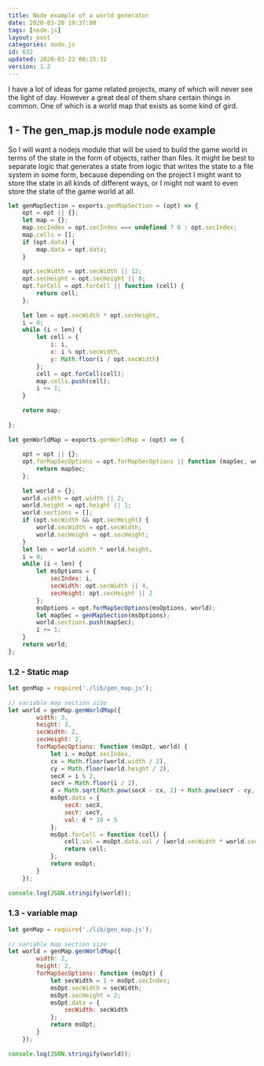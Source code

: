 ```yaml
---
title: Node example of a world generator
date: 2020-03-20 19:37:00
tags: [node.js]
layout: post
categories: node.js
id: 632
updated: 2020-03-23 08:15:32
version: 1.2
---
```


I have a lot of ideas for game related projects, many of which will never see the light of day. However a great deal of them share certain things in common. One of which is a world map that exists as some kind of gird.

<!-- more -->

## 1 - The gen_map.js module node example

So I will want a nodejs module that will be used to build the game world in terms of the state in the form of objects, rather than files. It might be best to separate logic that generates a state from logic that writes the state to a file system in some form, because depending on the project I might want to store the state in all kinds of different ways, or I might not want to even store the state of the game world at all.

```js
let genMapSection = exports.genMapSection = (opt) => {
    opt = opt || {};
    let map = {};
    map.secIndex = opt.secIndex === undefined ? 0 : opt.secIndex;
    map.cells = [];
    if (opt.data) {
        map.data = opt.data;
    }
 
    opt.secWidth = opt.secWidth || 12;
    opt.secHeight = opt.secHeight || 8;
    opt.forCell = opt.forCell || function (cell) {
        return cell;
    };
 
    let len = opt.secWidth * opt.secHeight,
    i = 0;
    while (i < len) {
        let cell = {
            i: i,
            x: i % opt.secWidth,
            y: Math.floor(i / opt.secWidth)
        };
        cell = opt.forCell(cell);
        map.cells.push(cell);
        i += 1;
    }
 
    return map;
 
};
 
let genWorldMap = exports.genWorldMap = (opt) => {
 
    opt = opt || {};
    opt.forMapSecOptions = opt.forMapSecOptions || function (mapSec, world) {
        return mapSec;
    };
 
    let world = {};
    world.width = opt.width || 2;
    world.height = opt.height || 1;
    world.sections = [];
    if (opt.secWidth && opt.secHeight) {
        world.secWidth = opt.secWidth;
        world.secHeight = opt.secHeight;
    }
    let len = world.width * world.height,
    i = 0;
    while (i < len) {
        let msOptions = {
            secIndex: i,
            secWidth: opt.secWidth || 4,
            secHeight: opt.secHeight || 2
        };
        msOptions = opt.forMapSecOptions(msOptions, world);
        let mapSec = genMapSection(msOptions);
        world.sections.push(mapSec);
        i += 1;
    }
    return world;
};
```

### 1.2 - Static map

```js
let genMap = require('./lib/gen_map.js');
 
// variable map section size
let world = genMap.genWorldMap({
        width: 3,
        height: 3,
        secWidth: 2,
        secHeight: 2,
        forMapSecOptions: function (msOpt, world) {
            let i = msOpt.secIndex,
            cx = Math.floor(world.width / 2),
            cy = Math.floor(world.height / 2),
            secX = i % 2,
            secY = Math.floor(i / 2),
            d = Math.sqrt(Math.pow(secX - cx, 2) + Math.pow(secY - cy, 2));
            msOpt.data = {
                secX: secX,
                secY: secY,
                val: d * 10 + 5
            };
            msOpt.forCell = function (cell) {
                cell.val = msOpt.data.val / (world.secWidth * world.secHeight);
                return cell;
            };
            return msOpt;
        }
    });
 
console.log(JSON.stringify(world));
```

### 1.3 - variable map

```js
let genMap = require('./lib/gen_map.js');
 
// variable map section size
let world = genMap.genWorldMap({
        width: 2,
        height: 2,
        forMapSecOptions: function (msOpt) {
            let secWidth = 1 + msOpt.secIndex;
            msOpt.secWidth = secWidth;
            msOpt.secHeight = 2;
            msOpt.data = {
                secWidth: secWidth
            };
            return msOpt;
        }
    });
 
console.log(JSON.stringify(world));
```